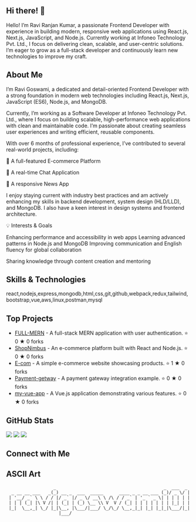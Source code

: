 ## Hi there! 👋

Hello! I’m Ravi Ranjan  Kumar, a passionate Frontend Developer with experience in building modern, responsive web applications using React.js, Next.js, JavaScript, and Node.js. Currently working at Infoneo Technology Pvt. Ltd., I focus on delivering clean, scalable, and user-centric solutions. I’m eager to grow as a full-stack developer and continuously learn new technologies to improve my craft.

## About Me

I’m Ravi Goswami, a dedicated and detail-oriented Frontend Developer with a strong foundation in modern web technologies including React.js, Next.js, JavaScript (ES6), Node.js, and MongoDB.

Currently, I’m working as a Software Developer at Infoneo Technology Pvt. Ltd., where I focus on building scalable, high-performance web applications with clean and maintainable code. I’m passionate about creating seamless user experiences and writing efficient, reusable components.

With over 6 months of professional experience, I’ve contributed to several real-world projects, including:

🛒 A full-featured E-commerce Platform

💬 A real-time Chat Application

📰 A responsive News App

I enjoy staying current with industry best practices and am actively enhancing my skills in backend development, system design (HLD/LLD), and MongoDB. I also have a keen interest in design systems and frontend architecture.

💡 Interests & Goals

Enhancing performance and accessibility in web apps
Learning advanced patterns in Node.js and MongoDB
Improving communication and English fluency for global collaboration

Sharing knowledge through content creation and mentoring

## Skills & Technologies

react,nodejs,express,mongodb,html,css,git,github,webpack,redux,tailwind,bootstrap,vue,aws,linux,postman,mysql

## Top Projects

- [FULL-MERN](https://github.com/ravigoswami01/FULL-MERN) - A full-stack MERN application with user authentication. ⭐ 0 ★ 0 forks
- [ShopNimbus](https://github.com/ravigoswami01/ShopNimbus) - An e-commerce platform built with React and Node.js. ⭐ 0 ★ 0 forks
- [E-com](https://github.com/ravigoswami01/E-com) - A simple e-commerce website showcasing products. ⭐ 1 ★ 0 forks
- [Payment-getway](https://github.com/ravigoswami01/Payment-getway) - A payment gateway integration example. ⭐ 0 ★ 0 forks
- [my-vue-app](https://github.com/ravigoswami01/my-vue-app) - A Vue.js application demonstrating various features. ⭐ 0 ★ 0 forks

## GitHub Stats

![](https://img.shields.io/badge/Public%20Repos-29-blue) ![](https://img.shields.io/badge/Followers-1-yellow) ![](https://img.shields.io/badge/Following-4-orange)

## Connect with Me

 

## ASCII Art

```
                  _                                         _  ___  _ 
  _ __ __ ___   _(_) __ _  ___  _____      ____ _ _ __ ___ (_)/ _ \/ |
 | '__/ _` \ \ / / |/ _` |/ _ \/ __\ \ /\ / / _` | '_ ` _ \| | | | | |
 | | | (_| |\ V /| | (_| | (_) \__ \\ V  V / (_| | | | | | | | |_| | |
 |_|  \__,_| \_/ |_|\__, |\___/|___/ \_/\_/ \__,_|_| |_| |_|_|\___/|_|
                    |___/                                             
```